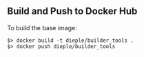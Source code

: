 ## Build and Push to Docker Hub

To build the base image:
```
$> docker build -t dieple/builder_tools .
$> docker push dieple/builder_tools
```

